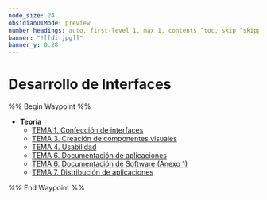 ```yaml
---
node_size: 24
obsidianUIMode: preview
number headings: auto, first-level 1, max 1, contents ^toc, skip ^skipped, start-at 1, _.1.1.
banner: "![[di.jpg]]"
banner_y: 0.28
---
```

# Desarrollo de Interfaces
%% Begin Waypoint %%
- **Teoría**
	- [TEMA 1. Confección de interfaces](./Teor%C3%ADa/TEMA%201.%20Confecci%C3%B3n%20de%20interfaces.md)
	- [TEMA 3. Creación de componentes visuales](./Teor%C3%ADa/TEMA%203.%20Creaci%C3%B3n%20de%20componentes%20visuales.md)
	- [TEMA 4. Usabilidad](./Teor%C3%ADa/TEMA%204.%20Usabilidad.md)
	- [TEMA 6. Documentación de aplicaciones](./Teor%C3%ADa/TEMA%206.%20Documentaci%C3%B3n%20de%20aplicaciones.md)
	- [TEMA 6. Documentación de Software (Anexo 1)](./Teor%C3%ADa/TEMA%206.%20Documentaci%C3%B3n%20de%20Software%20(Anexo%201).md)
	- [TEMA 7. Distribución de aplicaciones](./Teor%C3%ADa/TEMA%207.%20Distribuci%C3%B3n%20de%20aplicaciones.md)

%% End Waypoint %%